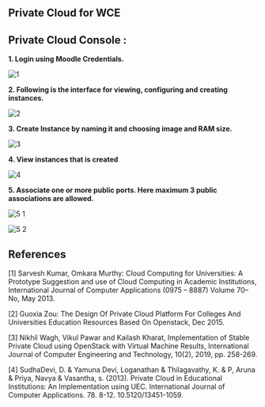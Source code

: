 ## Private Cloud for WCE


## Private Cloud Console :
   **1. Login using Moodle Credentials.**
   
   ![1](https://github.com/Om-Khairnar/WCE-Private-Cloud-main/assets/143726540/d11ffb8e-5a75-4e53-af47-68c80131bf7e)

   **2. Following is the interface for viewing, configuring and creating instances.**
   
   ![2](https://github.com/Om-Khairnar/WCE-Private-Cloud-main/assets/143726540/f55cc197-7e3b-46f0-b66f-6aa622625f39)

   **3. Create Instance by naming it and choosing image and RAM size.**

   ![3](https://github.com/Om-Khairnar/WCE-Private-Cloud-main/assets/143726540/9a54820a-a1c6-4f6f-9e69-087e9fd2c62b)

   **4. View instances that is created**
     
  ![4](https://github.com/Om-Khairnar/WCE-Private-Cloud-main/assets/143726540/027c217e-2d55-469a-9c34-1f277e387e92)
     
   **5. Associate one or more public ports. Here maximum 3 public associations are allowed.**
   
   ![5 1](https://github.com/Om-Khairnar/WCE-Private-Cloud-main/assets/143726540/2d667dcd-3c2c-445a-804d-2897c94609d4)
      
  ![5 2](https://github.com/Om-Khairnar/WCE-Private-Cloud-main/assets/143726540/2b9d69c1-3567-43a5-b786-ab85c039e9a0)

## References  
  [1] Sarvesh Kumar, Omkara Murthy: Cloud Computing for Universities: A Prototype
      Suggestion and use of Cloud Computing in Academic Institutions, International Journal
      of Computer Applications (0975 – 8887) Volume 70– No, May 2013.
    
  [2] Guoxia Zou: The Design Of Private Cloud Platform For Colleges And Universities
      Education Resources Based On Openstack, Dec 2015.
      
  [3] Nikhil Wagh, Vikul Pawar and Kailash Kharat, Implementation of Stable Private Cloud
      using OpenStack with Virtual Machine Results, International Journal of Computer
      Engineering and Technology, 10(2), 2019, pp. 258-269.
  
  [4] SudhaDevi, D. & Yamuna Devi, Loganathan & Thilagavathy, K. & P, Aruna & Priya,
      Navya & Vasantha, s. (2013). Private Cloud in Educational Institutions: An
      Implementation using UEC. International Journal of Computer Applications. 78. 8-12.
      10.5120/13451-1059.
